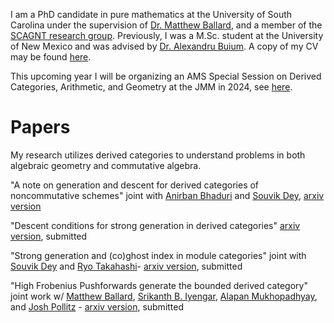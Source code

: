 I am a PhD candidate in pure mathematics at the University of South Carolina under the supervision of <a href="https://www.matthewrobertballard.com">Dr. Matthew Ballard</a>, and a member of the <a href="https://www.scagnt.org/seminar/">SCAGNT research group</a>. Previously, I was a M.Sc. student at the University of New Mexico and was advised by <a href="http://www.math.unm.edu/~buium">Dr. Alexandru Buium</a>. A copy of my CV may be found <a href="lankp.github.io/assets/CV.pdf">here</a>.

This upcoming year I will be organizing an AMS Special Session on Derived Categories, Arithmetic, and Geometry at the JMM in 2024, see <a href="https://www.jointmathematicsmeetings.org/meetings/national/jmm2024/2300_program_ss105.html#title">here</a>.

# Papers

My research utilizes derived categories to understand problems in both algebraic geometry and commutative algebra.

"A note on generation and descent for derived categories of noncommutative schemes" joint with [Anirban Bhaduri](https://sc.edu/study/colleges_schools/artsandsciences/mathematics/our_people/directory/bhaduri_anirban.php) and [Souvik Dey](https://sites.google.com/view/souvikdey/research), [arxiv version](http://arxiv.org/abs/2312.02840)

"Descent conditions for strong generation in derived categories" [arxiv version](https://arxiv.org/abs/2308.08080), submitted

"Strong generation and (co)ghost index in module categories" joint with [Souvik Dey](https://sites.google.com/view/souvikdey/research) and [Ryo Takahashi](https://www.math.nagoya-u.ac.jp/~takahashi/)- [arxiv version](https://arxiv.org/abs/2307.13675), submitted

"High Frobenius Pushforwards generate the bounded derived category" joint work w/ [Matthew Ballard](https://www.matthewrobertballard.com/), [Srikanth B. Iyengar](https://www.math.utah.edu/~iyengar/), [Alapan Mukhopadhyay](http://www-personal.umich.edu/~alapanm/), and [Josh Pollitz](https://www.joshpollitz.com/) - [arxiv version](https://arxiv.org/abs/2303.18085), submitted
